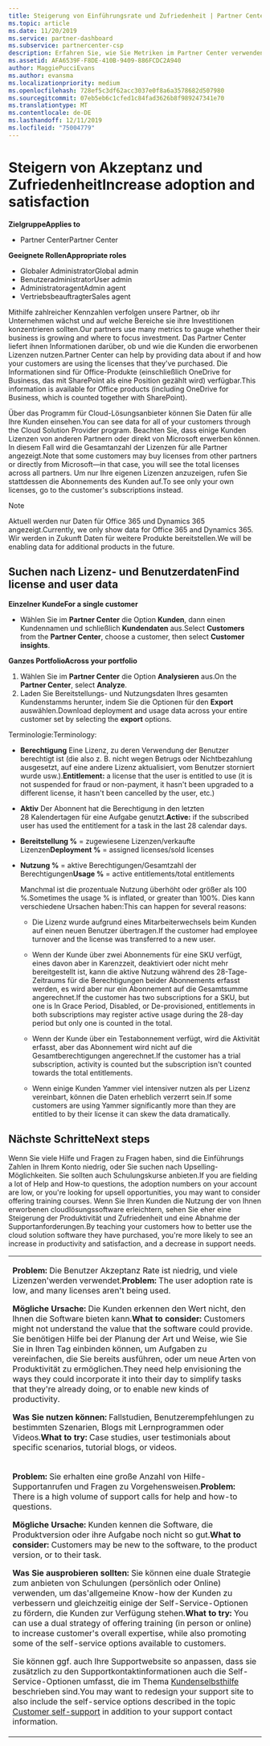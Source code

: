 ```yaml
---
title: Steigerung von Einführungsrate und Zufriedenheit | Partner Center
ms.topic: article
ms.date: 11/20/2019
ms.service: partner-dashboard
ms.subservice: partnercenter-csp
description: Erfahren Sie, wie Sie Metriken im Partner Center verwenden können, um festzustellen, ob Ihr Unternehmen wächst, wie Kunden ihre Lizenzen verwenden und wo Sie sich mit den Investitionen beschäftigen.
ms.assetid: AFA6539F-F8DE-410B-9409-886FCDC2A940
author: MaggiePucciEvans
ms.author: evansma
ms.localizationpriority: medium
ms.openlocfilehash: 728ef5c3df62acc3037e0f8a6a3578682d507980
ms.sourcegitcommit: 07eb5eb6c1cfed1c84fad3626b8f989247341e70
ms.translationtype: MT
ms.contentlocale: de-DE
ms.lasthandoff: 12/11/2019
ms.locfileid: "75004779"
---
```

# <a name="increase-adoption-and-satisfaction"></a><span data-ttu-id="9680a-103">Steigern von Akzeptanz und Zufriedenheit</span><span class="sxs-lookup"><span data-stu-id="9680a-103">Increase adoption and satisfaction</span></span>

<span data-ttu-id="9680a-104">**Zielgruppe**</span><span class="sxs-lookup"><span data-stu-id="9680a-104">**Applies to**</span></span>

-  <span data-ttu-id="9680a-105">Partner Center</span><span class="sxs-lookup"><span data-stu-id="9680a-105">Partner Center</span></span>

<span data-ttu-id="9680a-106">**Geeignete Rollen**</span><span class="sxs-lookup"><span data-stu-id="9680a-106">**Appropriate roles**</span></span>
-   <span data-ttu-id="9680a-107">Globaler Administrator</span><span class="sxs-lookup"><span data-stu-id="9680a-107">Global admin</span></span>
-   <span data-ttu-id="9680a-108">Benutzeradministrator</span><span class="sxs-lookup"><span data-stu-id="9680a-108">User admin</span></span>
-   <span data-ttu-id="9680a-109">Administratoragent</span><span class="sxs-lookup"><span data-stu-id="9680a-109">Admin agent</span></span>
-   <span data-ttu-id="9680a-110">Vertriebsbeauftragter</span><span class="sxs-lookup"><span data-stu-id="9680a-110">Sales agent</span></span>

<span data-ttu-id="9680a-111">Mithilfe zahlreicher Kennzahlen verfolgen unsere Partner, ob ihr Unternehmen wächst und auf welche Bereiche sie ihre Investitionen konzentrieren sollten.</span><span class="sxs-lookup"><span data-stu-id="9680a-111">Our partners use many metrics to gauge whether their business is growing and where to focus investment.</span></span> <span data-ttu-id="9680a-112">Das Partner Center liefert ihnen Informationen darüber, ob und wie die Kunden die erworbenen Lizenzen nutzen.</span><span class="sxs-lookup"><span data-stu-id="9680a-112">Partner Center can help by providing data about if and how your customers are using the licenses that they've purchased.</span></span> <span data-ttu-id="9680a-113">Die Informationen sind für Office-Produkte (einschließlich OneDrive for Business, das mit SharePoint als eine Position gezählt wird) verfügbar.</span><span class="sxs-lookup"><span data-stu-id="9680a-113">This information is available for Office products (including OneDrive for Business, which is counted together with SharePoint).</span></span>

<span data-ttu-id="9680a-114">Über das Programm für Cloud-Lösungsanbieter können Sie Daten für alle Ihre Kunden einsehen.</span><span class="sxs-lookup"><span data-stu-id="9680a-114">You can see data for all of your customers through the Cloud Solution Provider program.</span></span> <span data-ttu-id="9680a-115">Beachten Sie, dass einige Kunden Lizenzen von anderen Partnern oder direkt von Microsoft erwerben können. In diesem Fall wird die Gesamtanzahl der Lizenzen für alle Partner angezeigt.</span><span class="sxs-lookup"><span data-stu-id="9680a-115">Note that some customers may buy licenses from other partners or directly from Microsoft—in that case, you will see the total licenses across all partners.</span></span> <span data-ttu-id="9680a-116">Um nur Ihre eigenen Lizenzen anzuzeigen, rufen Sie stattdessen die Abonnements des Kunden auf.</span><span class="sxs-lookup"><span data-stu-id="9680a-116">To see only your own licenses, go to the customer's subscriptions instead.</span></span>

> [!NOTE]  
>  <span data-ttu-id="9680a-117">Aktuell werden nur Daten für Office 365 und Dynamics 365 angezeigt.</span><span class="sxs-lookup"><span data-stu-id="9680a-117">Currently, we only show data for Office 365 and Dynamics 365.</span></span> <span data-ttu-id="9680a-118">Wir werden in Zukunft Daten für weitere Produkte bereitstellen.</span><span class="sxs-lookup"><span data-stu-id="9680a-118">We will be enabling data for additional products in the future.</span></span>

## <a name="find-license-and-user-data"></a><span data-ttu-id="9680a-119">Suchen nach Lizenz- und Benutzerdaten</span><span class="sxs-lookup"><span data-stu-id="9680a-119">Find license and user data</span></span>


<span data-ttu-id="9680a-120">**Einzelner Kunde**</span><span class="sxs-lookup"><span data-stu-id="9680a-120">**For a single customer**</span></span>

-   <span data-ttu-id="9680a-121">Wählen Sie im **Partner Center** die Option **Kunden**, dann einen Kundennamen und schließlich **Kundendaten** aus.</span><span class="sxs-lookup"><span data-stu-id="9680a-121">Select **Customers** from the **Partner Center**, choose a customer, then select **Customer insights**.</span></span>

<span data-ttu-id="9680a-122">**Ganzes Portfolio**</span><span class="sxs-lookup"><span data-stu-id="9680a-122">**Across your portfolio**</span></span>

1.  <span data-ttu-id="9680a-123">Wählen Sie im **Partner Center** die Option **Analysieren** aus.</span><span class="sxs-lookup"><span data-stu-id="9680a-123">On the **Partner Center**, select **Analyze**.</span></span>
2.  <span data-ttu-id="9680a-124">Laden Sie Bereitstellungs- und Nutzungsdaten Ihres gesamten Kundenstamms herunter, indem Sie die Optionen für den **Export** auswählen.</span><span class="sxs-lookup"><span data-stu-id="9680a-124">Download deployment and usage data across your entire customer set by selecting the **export** options.</span></span>

<span data-ttu-id="9680a-125">Terminologie:</span><span class="sxs-lookup"><span data-stu-id="9680a-125">Terminology:</span></span>

-   <span data-ttu-id="9680a-126">**Berechtigung** Eine Lizenz, zu deren Verwendung der Benutzer berechtigt ist (die also z. B. nicht wegen Betrugs oder Nichtbezahlung ausgesetzt, auf eine andere Lizenz aktualisiert, vom Benutzer storniert wurde usw.).</span><span class="sxs-lookup"><span data-stu-id="9680a-126">**Entitlement:** a license that the user is entitled to use (it is not suspended for fraud or non-payment, it hasn't been upgraded to a different license, it hasn't been cancelled by the user, etc.)</span></span>

-   <span data-ttu-id="9680a-127">**Aktiv** Der Abonnent hat die Berechtigung in den letzten 28 Kalendertagen für eine Aufgabe genutzt.</span><span class="sxs-lookup"><span data-stu-id="9680a-127">**Active:** if the subscribed user has used the entitlement for a task in the last 28 calendar days.</span></span>

-   <span data-ttu-id="9680a-128">**Bereitstellung %** = zugewiesene Lizenzen/verkaufte Lizenzen</span><span class="sxs-lookup"><span data-stu-id="9680a-128">**Deployment %** = assigned licenses/sold licenses</span></span>

-   <span data-ttu-id="9680a-129">**Nutzung %** = aktive Berechtigungen/Gesamtzahl der Berechtigungen</span><span class="sxs-lookup"><span data-stu-id="9680a-129">**Usage %** = active entitlements/total entitlements</span></span>

    <span data-ttu-id="9680a-130">Manchmal ist die prozentuale Nutzung überhöht oder größer als 100 %.</span><span class="sxs-lookup"><span data-stu-id="9680a-130">Sometimes the usage % is inflated, or greater than 100%.</span></span> <span data-ttu-id="9680a-131">Dies kann verschiedene Ursachen haben:</span><span class="sxs-lookup"><span data-stu-id="9680a-131">This can happen for several reasons:</span></span>

    -   <span data-ttu-id="9680a-132">Die Lizenz wurde aufgrund eines Mitarbeiterwechsels beim Kunden auf einen neuen Benutzer übertragen.</span><span class="sxs-lookup"><span data-stu-id="9680a-132">If the customer had employee turnover and the license was transferred to a new user.</span></span>

    -   <span data-ttu-id="9680a-133">Wenn der Kunde über zwei Abonnements für eine SKU verfügt, eines davon aber in Karenzzeit, deaktiviert oder nicht mehr bereitgestellt ist, kann die aktive Nutzung während des 28-Tage-Zeitraums für die Berechtigungen beider Abonnements erfasst werden, es wird aber nur ein Abonnement auf die Gesamtsumme angerechnet.</span><span class="sxs-lookup"><span data-stu-id="9680a-133">If the customer has two subscriptions for a SKU, but one is In Grace Period, Disabled, or De-provisioned, entitlements in both subscriptions may register active usage during the 28-day period but only one is counted in the total.</span></span>

    -   <span data-ttu-id="9680a-134">Wenn der Kunde über ein Testabonnement verfügt, wird die Aktivität erfasst, aber das Abonnement wird nicht auf die Gesamtberechtigungen angerechnet.</span><span class="sxs-lookup"><span data-stu-id="9680a-134">If the customer has a trial subscription, activity is counted but the subscription isn't counted towards the total entitlements.</span></span>

    -   <span data-ttu-id="9680a-135">Wenn einige Kunden Yammer viel intensiver nutzen als per Lizenz vereinbart, können die Daten erheblich verzerrt sein.</span><span class="sxs-lookup"><span data-stu-id="9680a-135">If some customers are using Yammer significantly more than they are entitled to by their license it can skew the data dramatically.</span></span>

## <a name="next-steps"></a><span data-ttu-id="9680a-136">Nächste Schritte</span><span class="sxs-lookup"><span data-stu-id="9680a-136">Next steps</span></span>


<span data-ttu-id="9680a-137">Wenn Sie viele Hilfe und Fragen zu Fragen haben, sind die Einführungs Zahlen in Ihrem Konto niedrig, oder Sie suchen nach Upselling-Möglichkeiten. Sie sollten auch Schulungskurse anbieten.</span><span class="sxs-lookup"><span data-stu-id="9680a-137">If you are fielding a lot of Help and How-to questions, the adoption numbers on your account are low, or you're looking for upsell opportunities, you may want to consider offering training courses.</span></span> <span data-ttu-id="9680a-138">Wenn Sie Ihren Kunden die Nutzung der von Ihnen erworbenen cloudlösungssoftware erleichtern, sehen Sie eher eine Steigerung der Produktivität und Zufriedenheit und eine Abnahme der Supportanforderungen.</span><span class="sxs-lookup"><span data-stu-id="9680a-138">By teaching your customers how to better use the cloud solution software they have purchased, you're more likely to see an increase in productivity and satisfaction, and a decrease in support needs.</span></span>

<table>
<colgroup>
<col width="100%" />
</colgroup>
<tbody>
<tr class="odd">
<td><p><span data-ttu-id="9680a-139"><strong>Problem:</strong> Die Benutzer Akzeptanz Rate ist niedrig, und viele Lizenzen&#39;werden verwendet.</span><span class="sxs-lookup"><span data-stu-id="9680a-139"><strong>Problem:</strong> The user adoption rate is low, and many licenses aren&#39;t being used.</span></span></p>
<p><span data-ttu-id="9680a-140"><strong>Mögliche Ursache:</strong> Die Kunden erkennen den Wert nicht, den Ihnen die Software bieten kann.</span><span class="sxs-lookup"><span data-stu-id="9680a-140"><strong>What to consider:</strong> Customers might not understand the value that the software could provide.</span></span> <span data-ttu-id="9680a-141">Sie benötigen Hilfe bei der Planung der Art und Weise, wie Sie Sie in Ihren Tag einbinden können, um Aufgaben zu vereinfachen, die Sie bereits ausführen, oder um neue Arten von Produktivität zu ermöglichen.</span><span class="sxs-lookup"><span data-stu-id="9680a-141">They need help envisioning the ways they could incorporate it into their day to simplify tasks that they're already doing, or to enable new kinds of productivity.</span></span></p>
<p><span data-ttu-id="9680a-142"><strong>Was Sie nutzen können:</strong> Fallstudien, Benutzerempfehlungen zu bestimmten Szenarien, Blogs mit Lernprogrammen oder Videos.</span><span class="sxs-lookup"><span data-stu-id="9680a-142"><strong>What to try:</strong> Case studies, user testimonials about specific scenarios, tutorial blogs, or videos.</span></span></p></td>
</tr>
<tr class="even">
<td><p><span data-ttu-id="9680a-143"><strong>Problem:</strong> Sie erhalten eine große Anzahl von Hilfe-Supportanrufen und Fragen zu Vorgehensweisen.</span><span class="sxs-lookup"><span data-stu-id="9680a-143"><strong>Problem:</strong> There is a high volume of support calls for help and how-to questions.</span></span></p>
<p><span data-ttu-id="9680a-144"><strong>Mögliche Ursache:</strong> Kunden kennen die Software, die Produktversion oder ihre Aufgabe noch nicht so gut.</span><span class="sxs-lookup"><span data-stu-id="9680a-144"><strong>What to consider:</strong> Customers may be new to the software, to the product version, or to their task.</span></span></p>
<p><span data-ttu-id="9680a-145"><strong>Was Sie ausprobieren sollten:</strong> Sie können eine duale Strategie zum anbieten von Schulungen (persönlich oder Online) verwenden, um das&#39;allgemeine Know-how der Kunden zu verbessern und gleichzeitig einige der Self-Service-Optionen zu fördern, die Kunden zur Verfügung stehen.</span><span class="sxs-lookup"><span data-stu-id="9680a-145"><strong>What to try:</strong> You can use a dual strategy of offering training (in person or online) to increase customer&#39;s overall expertise, while also promoting some of the self-service options available to customers.</span></span></p>
<p><span data-ttu-id="9680a-146">Sie können ggf. auch Ihre Supportwebsite so anpassen, dass sie zusätzlich zu den Supportkontaktinformationen auch die Self-Service-Optionen umfasst, die im Thema <a href="customer-self-support.md" data-raw-source="[Customer self-support](customer-self-support.md)">Kundenselbsthilfe</a> beschrieben sind.</span><span class="sxs-lookup"><span data-stu-id="9680a-146">You may want to redesign your support site to also include the self-service options described in the topic <a href="customer-self-support.md" data-raw-source="[Customer self-support](customer-self-support.md)">Customer self-support</a> in addition to your support contact information.</span></span></p></td>
</tr>
</tbody>
</table>

 

 

 



